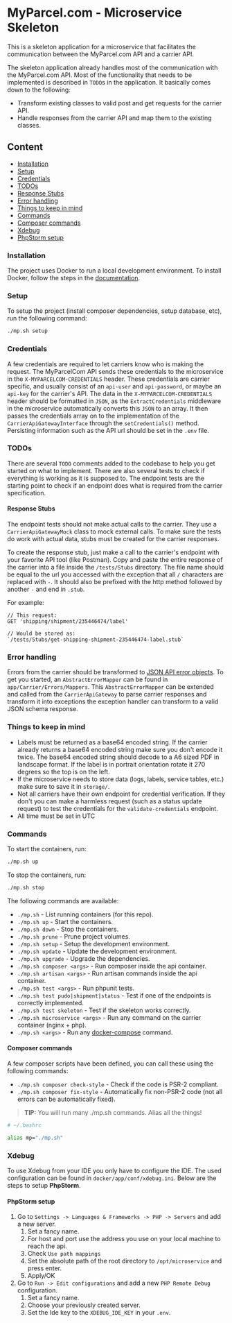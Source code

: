 # MyParcel.com - Microservice Skeleton

This is a skeleton application for a microservice that facilitates the communication between the MyParcel.com API and a carrier API.

The skeleton application already handles most of the communication with the MyParcel.com API.
Most of the functionality that needs to be implemented is described in `TODO`s in the application.
It basically comes down to the following:

- Transform existing classes to valid post and get requests for the carrier API.
- Handle responses from the carrier API and map them to the existing classes.

## Content
- [Installation](#installation)
- [Setup](#setup)
- [Credentials](#credentials)
- [TODOs](#todos)
- [Response Stubs](#response-stubs)
- [Error handling](#error-handling)
- [Things to keep in mind](#things-to-keep-in-mind)
- [Commands](#commands)
- [Composer commands](#composer-commands)
- [Xdebug](#xdebug)
- [PhpStorm setup](#phpstorm-setup)

### Installation
The project uses Docker to run a local development environment. To install Docker, follow the steps in the [documentation](https://docs.myparcel.com/development/docker/).

### Setup
To setup the project (install composer dependencies, setup database, etc), run the following command:
```bash
./mp.sh setup
```

### Credentials
A few credentials are required to let carriers know who is making the request. The MyParcelCom API sends these credentials to the microservice in the `X-MYPARCELCOM-CREDENTIALS` header. These credentials are carrier specific, and usually consist of an `api-user` and `api-password`, or maybe an `api-key` for the carrier's API. The data in the `X-MYPARCELCOM-CREDENTIALS` header should be formatted in `JSON`, as the `ExtractCredentials` middleware in the microservice automatically converts this `JSON` to an array. It then passes the credentials array on to the implementation of the `CarrierApiGatewayInterface` through the `setCredentials()` method.
Persisting information such as the API url should be set in the `.env` file.

### TODOs
There are several `TODO` comments added to the codebase to help you get started on what to implement. There are also several tests to check if everything is working as it is supposed to. The endpoint tests are the starting point to check if an endpoint does what is required from the carrier specification.

#### Response Stubs
The endpoint tests should not make actual calls to the carrier. They use a `CarrierApiGatewayMock` class to mock external calls. To make sure the tests do work with actual data, stubs must be created for the carrier responses.

To create the response stub, just make a call to the carrier's endpoint with your favorite API tool (like Postman). Copy and paste the entire response of the carrier into a file inside the `/tests/Stubs` directory. The file name should be equal to the url you accessed with the exception that all `/` characters are replaced with `-`. It should also be prefixed with the http method followed by another `-` and end in `.stub`.

For example:
```
// This request:
GET 'shipping/shipment/235446474/label'

// Would be stored as:
`/tests/Stubs/get-shipping-shipment-235446474-label.stub`
```

### Error handling
Errors from the carrier should be transformed to [JSON API error objects](https://jsonapi.org/format/#error-objects). To get you started, an `AbstractErrorMapper` can be found in `app/Carrier/Errors/Mappers`. This `AbstractErrorMapper` can be extended and called from the `CarrierApiGateway` to parse carrier responses and transform it into exceptions the exception handler can transform to a valid JSON schema response.

### Things to keep in mind
- Labels must be returned as a base64 encoded string. If the carrier already returns a base64 encoded string make sure you don't encode it twice. The base64 encoded string should decode to a A6 sized PDF in landscape format. If the label is in portrait orientation rotate it 270 degrees so the top is on the left.
- If the microservice needs to store data (logs, labels, service tables, etc.) make sure to save it in `storage/`.
- Not all carriers have their own endpoint for credential verification. If they don't you can make a harmless request (such as a status update request) to test the credentials for the `validate-credentials` endpoint.
- All time must be set in UTC

### Commands
To start the containers, run:
```bash
./mp.sh up
```

To stop the containers, run:
```bash
./mp.sh stop
```

The following commands are available:
- `./mp.sh` - List running containers (for this repo).
- `./mp.sh up` - Start the containers.
- `./mp.sh down` - Stop the containers.
- `./mp.sh prune` - Prune project volumes.
- `./mp.sh setup` - Setup the development environment.
- `./mp.sh update` - Update the development environment.
- `./mp.sh upgrade` - Upgrade the dependencies.
- `./mp.sh composer <args>` - Run composer inside the api container.
- `./mp.sh artisan <args>` - Run artisan commands inside the api container.
- `./mp.sh test <args>` - Run phpunit tests.
- `./mp.sh test pudo|shipment|status` - Test if one of the endpoints is correctly implemented.
- `./mp.sh test skeleton` - Test if the skeleton works correctly.
- `./mp.sh microservice <args>` - Run any command on the carrier container (nginx + php).
- `./mp.sh <args>` - Run any [docker-compose](https://docs.docker.com/compose/reference/overview/) command.

#### Composer commands
A few composer scripts have been defined, you can call these using the following commands:
- `./mp.sh composer check-style` - Check if the code is PSR-2 compliant.
- `./mp.sh composer fix-style` - Automatically fix non-PSR-2 code (not all errors can be automatically fixed).

> **TIP:** You will run many ./mp.sh commands. Alias all the things!
```bash
# ~/.bashrc

alias mp="./mp.sh"
```

### Xdebug
To use Xdebug from your IDE you only have to configure the IDE. The used configuration can be found in `docker/app/conf/xdebug.ini`. Below are the steps to setup **PhpStorm**.

#### PhpStorm setup
1. Go to `Settings -> Languages & Frameworks -> PHP -> Servers` and add a new server.
    1. Set a fancy name.
    2. For host and port use the address you use on your local machine to reach the api.
    3. Check `Use path mappings`
    4. Set the absolute path of the root directory to `/opt/microservice` and press enter.
    5. Apply/OK
2. Go to `Run -> Edit configurations` and add a new `PHP Remote Debug` configuration.
    1. Set a fancy name.
    2. Choose your previously created server.
    3. Set the Ide key to the `XDEBUG_IDE_KEY` in your `.env`.
